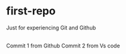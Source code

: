 # first-repo
Just for experiencing Git and Github

<br>
Commit 1 from Github
Commit 2 from Vs code 
